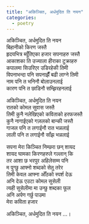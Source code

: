 ```yaml
---
title: "अकिञ्चित, अर्धमुदित ति नयन"
categories:
  - poetry
---
```


अकिञ्चित, अर्धमुदित ति नयन  
बिहानीको किरण जस्तै  
हृदयभित्र ब्यूँतिएका हजार सपनाहरु जस्तै  
आकाशका ति उज्याला हीराका टुक्राहरु  
कपालमा सिउरिएर उडिरहेकी तिमी  
विपनाभन्दा पनि सपनाझैँ बढी लाग्ने तिमी  
नाम पनि त भनिनौ बोलाउनलाई  
कारण पनि त छाडिनौ सम्झिरहनलाई  

अकिञ्चित, अर्धमुदित ति नयन  
रातको कोमल सुवास जस्तै  
तिमी कुनै नलेखिएको कविताको हरफजस्तै  
कुनै नागाईएको गज़लको बान्की जस्तै  
गाजल पनि त लगाईनौ रात भन्नलाई  
लाली पनि त लगाईनौ साँझ भन्नलाई  

सपना मेरा किञ्चित निम्छरा छन् शायद  
शायद घामका किरणहरुले गल्लान् कि  
तर आशा छ भरपुर अहिलेसम्म पनि  
म पुग्छु आफ्नो शब्दको सेतु तरेर  
तिमी केवल आफ्ना ओँठको स्पर्श देऊ  
अनि देऊ एउटा कोमल सुसेली  
त्यही सुसेलीमा मा उन्छु शब्दका फूल  
अनि अर्पण गर्छु  पाउमा  
मेरा कविता हजार  

अकिञ्चित, अर्धमुदित ति नयन   …।
